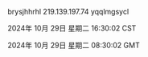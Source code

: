 brysjhhrhl 219.139.197.74 yqqlmgsycl

2024年 10月 29日 星期二 16:30:02 CST

2024年 10月 29日 星期二 08:30:02 GMT
